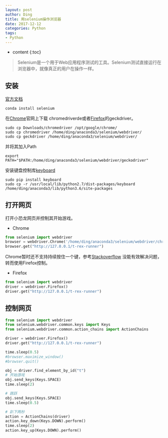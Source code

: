```yaml
---
layout: post
author: Ding
title: 用selenium操作浏览器
date: 2017-12-12
categories: Python
tags:
- Python
---
```


* content
{:toc}



> Selenium是一个用于Web应用程序测试的工具。Selenium测试直接运行在浏览器中，就像真正的用户在操作一样。


## 安装

[官方文档](https://seleniumhq.github.io/selenium/docs/api/py/index.html#)

```
conda install selenium
```

在[Chrome](https://sites.google.com/a/chromium.org/chromedriver/home)官网上下载
chromedriverde或者[Firefox](https://github.com/mozilla/geckodriver/releases)的geckdriver。

```
sudo cp Downloads/chromedriver /opt/google/chrome/
sudo cp chromedriver /home/ding/anaconda3/selenium/webdriver/
sudo cp geckdriver /home/ding/anaconda3/selenium/webdriver/
```
并将其加入Path

```
export PATH="$PATH:/home/ding/anaconda3/selenium/webdriver/geckodriver"
```

安装键盘控制库[keyboard](https://github.com/boppreh/keyboard)

```
sudo pip install keyboard
sudo cp -r /usr/local/lib/python2.7/dist-packages/keyboard /home/ding/anaconda3/lib/python3.6/site-packages
```

## 打开网页

打开小恐龙网页并控制其开始游戏。

+ Chrome

```python
from selenium import webdriver
browser = webdriver.Chrome('/home/ding/anaconda3/selenium/webdriver/chromedriver')
browser.get("http://127.0.0.1/t-rex-runner")
```

Chrome暂时还不支持持续按住一个键，参考[Stackoverflow](https://stackoverflow.com/questions/17756532/how-to-hold-key-down-with-selenium)
没能有效解决问题，转而使用Firefox控制。

+ Firefox

```python
from selenium import webdriver
driver = webdriver.Firefox()
driver.get("http://127.0.0.1/t-rex-runner")
```

## 控制网页


```python
from selenium import webdriver
from selenium.webdriver.common.keys import Keys
from selenium.webdriver.common.action_chains import ActionChains

driver = webdriver.Firefox()
driver.get("http://127.0.0.1/t-rex-runner")

time.sleep(0.5)
#browser.maximize_window()
#browser.quit()

obj = driver.find_element_by_id("t")
# 开始游戏
obj.send_keys(Keys.SPACE)
time.sleep(2)

# 跳跃
obj.send_keys(Keys.SPACE)
time.sleep(0.5)

# 趴下两秒
action = ActionChains(driver)
action.key_down(Keys.DOWN).perform()
time.sleep(2)
action.key_up(Keys.DOWN).perform()
```
